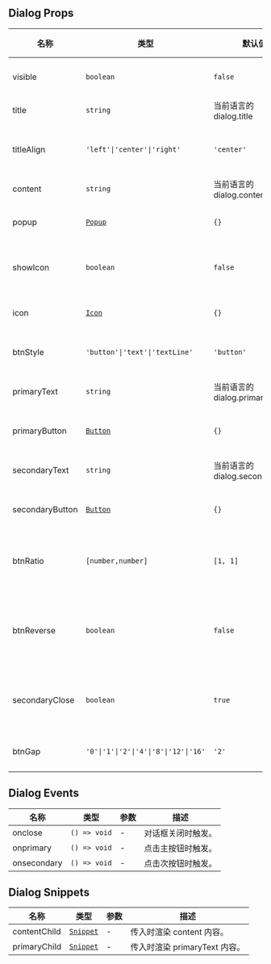 ## Dialog Props

| 名称            | 类型                                                          | 默认值                          | 必传 | 说明                   |
| --------------- | ------------------------------------------------------------- | ------------------------------- | ---- | ---------------------- |
| visible         | `boolean`                                                     | `false`                         | N    | 是否显示。             |
| title           | `string`                                                      | 当前语言的 dialog.title         | N    | 标题。                 |
| titleAlign      | `'left'\|'center'\|'right'`                                   | `'center'`                      | N    | 标题对齐方式。         |
| content         | `string`                                                      | 当前语言的 dialog.content       | N    | 内容。                 |
| popup           | [`Popup`](https://stdf.design/#/components?nav=popup&tab=1)   | `{}`                            | N    | 弹出层参数。           |
| showIcon        | `boolean`                                                     | `false`                         | N    | 是否显示图标。         |
| icon            | [`Icon`](https://stdf.design/#/components?nav=icon&tab=1)     | `{}`                            | N    | 图标参数。             |
| btnStyle        | `'button'\|'text'\|'textLine'`                                | `'button'`                      | N    | 按钮样式。             |
| primaryText     | `string`                                                      | 当前语言的 dialog.primaryText   | N    | 主按钮文字。           |
| primaryButton   | [`Button`](https://stdf.design/#/components?nav=button&tab=1) | `{}`                            | N    | 主按钮参数。           |
| secondaryText   | `string`                                                      | 当前语言的 dialog.secondaryText | N    | 次按钮文字。           |
| secondaryButton | [`Button`](https://stdf.design/#/components?nav=button&tab=1) | `{}`                            | N    | 次按钮参数。           |
| btnRatio        | `[number,number]`                                             | `[1, 1]`                        | N    | 主次按钮大小比例。     |
| btnReverse      | `boolean`                                                     | `false`                         | N    | 主次按钮位置是否反转。 |
| secondaryClose  | `boolean`                                                     | `true`                          | N    | 次按钮是否关闭弹窗。   |
| btnGap          | `'0'\|'1'\|'2'\|'4'\|'8'\|'12'\|'16'`                         | `'2'`                           | N    | 按钮间距。             |

## Dialog Events

| 名称        | 类型         | 参数 | 描述               |
| ----------- | ------------ | ---- | ------------------ |
| onclose     | `() => void` | -    | 对话框关闭时触发。 |
| onprimary   | `() => void` | -    | 点击主按钮时触发。 |
| onsecondary | `() => void` | -    | 点击次按钮时触发。 |

## Dialog Snippets

| 名称         | 类型                                                                | 参数 | 描述                          |
| ------------ | ------------------------------------------------------------------- | ---- | ----------------------------- |
| contentChild | [`Snippet`](https://svelte.dev/docs/svelte/snippet#Typing-snippets) | -    | 传入时渲染 content 内容。     |
| primaryChild | [`Snippet`](https://svelte.dev/docs/svelte/snippet#Typing-snippets) | -    | 传入时渲染 primaryText 内容。 |
